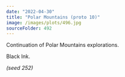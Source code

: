 ```yaml
---
date: "2022-04-30"
title: "Polar Mountains (proto 10)"
image: /images/plots/496.jpg
sourceFolder: 492
---
```


Continuation of Polar Mountains explorations.

Black Ink.

_(seed 252)_
